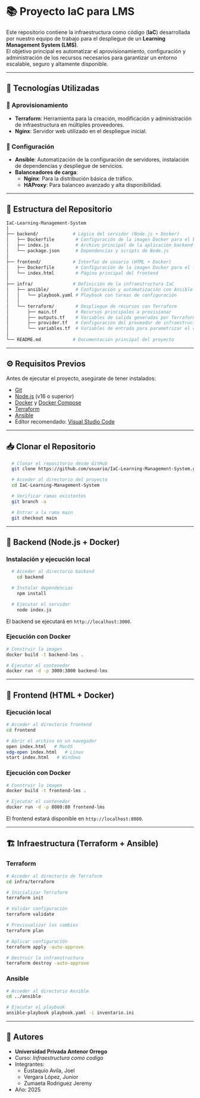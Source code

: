 # 📚 Proyecto IaC para LMS

Este repositorio contiene la infraestructura como código (**IaC**) desarrollada por nuestro equipo de trabajo para el despliegue de un **Learning Management System (LMS)**.  
El objetivo principal es automatizar el aprovisionamiento, configuración y administración de los recursos necesarios para garantizar un entorno escalable, seguro y altamente disponible.

---

## 🚀 Tecnologías Utilizadas

### 🔹 Aprovisionamiento
- **Terraform**: Herramienta para la creación, modificación y administración de infraestructura en múltiples proveedores.
- **Nginx**: Servidor web utilizado en el despliegue inicial.

### 🔹 Configuración
- **Ansible**: Automatización de la configuración de servidores, instalación de dependencias y despliegue de servicios.
- **Balanceadores de carga**:  
  - **Nginx**: Para la distribución básica de tráfico.  
  - **HAProxy**: Para balanceo avanzado y alta disponibilidad.

---

## 📂 Estructura del Repositorio

```bash
IaC-Learning-Management-System
│
├── backend/             # Lógica del servidor (Node.js + Docker)
│   ├── Dockerfile        # Configuración de la imagen Docker para el backend
│   ├── index.js          # Archivo principal de la aplicación backend
│   └── package.json      # Dependencias y scripts de Node.js
│
├── frontend/            # Interfaz de usuario (HTML + Docker)
│   ├── Dockerfile        # Configuración de la imagen Docker para el frontend
│   └── index.html        # Página principal del frontend
│
├── infra/               # Definición de la infraestructura IaC
│   ├── ansible/          # Configuración y automatización con Ansible
│   │   └── playbook.yaml # Playbook con tareas de configuración
│   │
│   └── terraform/        # Despliegue de recursos con Terraform
│       ├── main.tf       # Recursos principales a provisionar
│       ├── outputs.tf    # Variables de salida generadas por Terraform
│       ├── provider.tf   # Configuración del proveedor de infraestructura
│       └── variables.tf  # Variables de entrada para parametrizar el despliegue
│
└── README.md            # Documentación principal del proyecto
```

---

## ⚙️ Requisitos Previos

Antes de ejecutar el proyecto, asegúrate de tener instalados:

* [Git](https://git-scm.com/)
* [Node.js](https://nodejs.org/) (v16 o superior)
* [Docker](https://www.docker.com/) y [Docker Compose](https://docs.docker.com/compose/)
* [Terraform](https://www.terraform.io/downloads)
* [Ansible](https://www.ansible.com/)
* Editor recomendado: [Visual Studio Code](https://code.visualstudio.com/)

---

## 📥 Clonar el Repositorio

```bash
  # Clonar el repositorio desde GitHub
  git clone https://github.com/usuario/IaC-Learning-Management-System.git

  # Acceder al directorio del proyecto
  cd IaC-Learning-Management-System

  # Verificar ramas existentes
  git branch -a

  # Entrar a la rama main
  git checkout main

```

---

## 🚀 Backend (Node.js + Docker)

### Instalación y ejecución local

```bash
  # Acceder al directorio backend
    cd backend

  # Instalar dependencias
    npm install

  # Ejecutar el servidor
    node index.js
```

El backend se ejecutará en `http://localhost:3000`.

### Ejecución con Docker

```bash
# Construir la imagen
docker build -t backend-lms .

# Ejecutar el contenedor
docker run -d -p 3000:3000 backend-lms
```

---

## 🎨 Frontend (HTML + Docker)

### Ejecución local

```bash
# Acceder al directorio frontend
cd frontend

# Abrir el archivo en un navegador
open index.html   # MacOS
xdg-open index.html   # Linux
start index.html   # Windows
```

### Ejecución con Docker

```bash
# Construir la imagen
docker build -t frontend-lms .

# Ejecutar el contenedor
docker run -d -p 8080:80 frontend-lms
```

El frontend estará disponible en `http://localhost:8080`.

---

## 🏗️ Infraestructura (Terraform + Ansible)

### Terraform

```bash
# Acceder al directorio de Terraform
cd infra/terraform

# Inicializar Terraform
terraform init

# Validar configuración
terraform validate

# Previsualizar los cambios
terraform plan

# Aplicar configuración
terraform apply -auto-approve

# Destruir la infraestructura
terraform destroy -auto-approve
```

### Ansible

```bash
# Acceder al directorio Ansible
cd ../ansible

# Ejecutar el playbook
ansible-playbook playbook.yaml -i inventario.ini
```

---

## 👥 Autores

* **Universidad Privada Antenor Orrego** 
* Curso: *Infraestructura como codigo*
* Integrantes:
    - Eustaquio Avila, Joel
    - Vergara López, Junior
    - Zumaeta Rodriguez Jeremy
* Año: 2025

